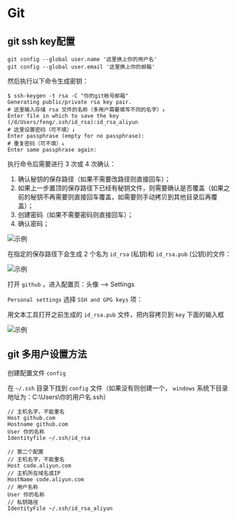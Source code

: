 # Git

## git ssh key配置

```shell
git config --global user.name '这里换上你的用户名'
git config --global user.email '这里换上你的邮箱'
```

然后执行以下命令生成密钥：

```shell
$ ssh-keygen -t rsa -C "你的git帐号邮箱"
Generating public/private rsa key pair.
# 这里输入存储 rsa 文件的名称（多用户需要填写不同的名字）↓
Enter file in which to save the key (/d/Users/feng/.ssh/id_rsa):id_rsa_aliyun
# 这里设置密码（可不填）↓
Enter passphrase (empty for no passphrase):
# 重复密码（可不填）↓
Enter same passphrase again:
```

执行命令后需要进行 3 次或 4 次确认：

1. 确认秘钥的保存路径（如果不需要改路径则直接回车）；
2. 如果上一步置顶的保存路径下已经有秘钥文件，则需要确认是否覆盖（如果之前的秘钥不再需要则直接回车覆盖，如需要则手动拷贝到其他目录后再覆盖）；
3. 创建密码（如果不需要密码则直接回车）；
4. 确认密码；

![示例](/images/ssh.png)

在指定的保存路径下会生成 2 个名为 `id_rsa` (私钥)和 `id_rsa.pub` (公钥)的文件：

![示例](/images/路径.png)

打开 `github` ，进入配置页：头像 --> Settings

`Personal settings` 选择 `SSH and GPG keys` 项：

用文本工具打开之前生成的 `id_rsa.pub` 文件，把内容拷贝到 `key` 下面的输入框

![示例](/images/公钥.png)

## git 多用户设置方法

创建配置文件 `config`

在 `~/.ssh` 目录下找到 `config` 文件（如果没有则创建一个， `windows` 系统下目录地址为：C:\Users\你的用户名\.ssh）

```shell
// 主机名字，不能重名
Host github.com
Hostname github.com
User 你的名称
Identityfile ~/.ssh/id_rsa

// 第二个配置
// 主机名字，不能重名
Host code.aliyun.com 
// 主机所在域名或IP
HostName code.aliyun.com
// 用户名称
User 你的名称
// 私钥路径
IdentityFile ~/.ssh/id_rsa_aliyun
```
